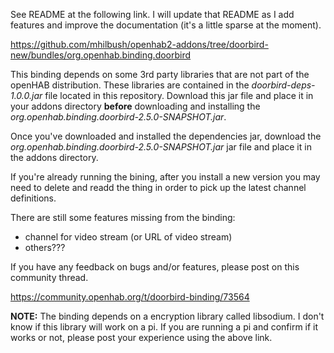 See README at the following link. I will update that README as I add features and improve the documentation (it's a little sparse at the moment).

https://github.com/mhilbush/openhab2-addons/tree/doorbird-new/bundles/org.openhab.binding.doorbird

This binding depends on some 3rd party libraries that are not part of the openHAB distribution.
These libraries are contained in the *doorbird-deps-1.0.0.jar* file located in this repository.
Download this jar file and place it in your addons directory **before** downloading and installing the *org.openhab.binding.doorbird-2.5.0-SNAPSHOT.jar*.

Once you've downloaded and installed the dependencies jar, download the *org.openhab.binding.doorbird-2.5.0-SNAPSHOT.jar* jar file and place it in the addons directory.

If you're already running the bining, after you install a new version you may need to delete and readd the thing in order to pick up the latest channel definitions.

There are still some features missing from the binding:

- channel for video stream (or URL of video stream)
- others???

If you have any feedback on bugs and/or features, please post on this community thread.

https://community.openhab.org/t/doorbird-binding/73564

**NOTE:** The binding depends on a encryption library called libsodium. 
I don't know if this library will work on a pi. 
If you are running a pi and confirm if it works or not, please post your experience using the above link.
